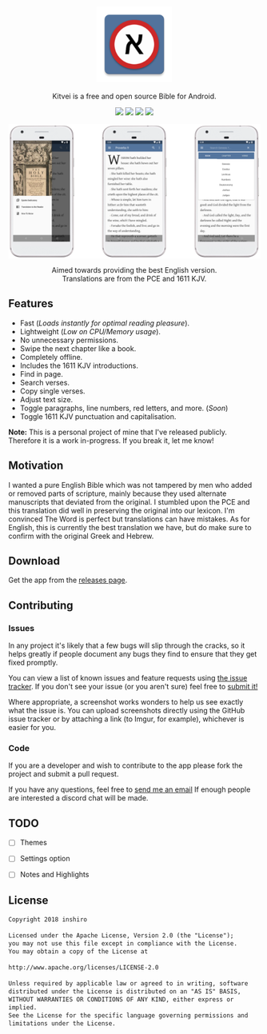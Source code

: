 

<h3 align="center"><img src="./.github/readme-images/app-icon.png" alt="logo" height="150px"></h3>
<p align="center">Kitvei is a free and open source Bible for Android. </p>
<p align="center">
<a href="https://travis-ci.org/inshiro/Kitvei"><img
src="https://travis-ci.org/inshiro/Kitvei.svg?branch=master"></a> <a
href="./LICENSE"><img
src="https://img.shields.io/hexpm/l/plug.svg"></a> <a
href="https://github.com/inshiro/Kitvei/releases"><img
src="https://img.shields.io/github/release/inshiro/Kitvei.svg"></a> <a
href="https://android-arsenal.com/api?level=14#l14"><img
src="https://img.shields.io/badge/API-14%2B-brightgreen.svg?style=flat"></a></p>

<img src="./.github/readme-images/screens.png" alt="pxltrm" align="top" >
<p align="center">
Aimed towards providing the best English version.<br>Translations are from the PCE and 1611 KJV.</p>

## Features
- Fast (*Loads instantly for optimal reading pleasure*).
- Lightweight (*Low on CPU/Memory usage*).
- No unnecessary permissions.
- Swipe the next chapter like a book.
- Completely offline.
- Includes the 1611 KJV introductions.
- Find in page.
- Search verses.
- Copy single verses.
- Adjust text size.
- Toggle paragraphs, line numbers, red letters, and more. (*Soon*)
- Toggle 1611 KJV punctuation and capitalisation.

**Note:** This is a personal project of mine that I've released publicly. Therefore it is a work in-progress. If you break it, let me know!


## Motivation
I wanted a pure English Bible which was not tampered by men who added or removed parts of scripture, mainly because they used alternate manuscripts that deviated from the original. I stumbled upon the PCE and this translation did well in preserving the original into our lexicon. I'm convinced The Word is perfect but translations can have mistakes. As for English, this is currently the best translation we have, but do make sure to confirm with the original Greek and Hebrew.


## Download
Get the app from the [releases page](https://github.com/inshiro/Kitvei/releases).

## Contributing

### Issues

In any project it's likely that a few bugs will slip through the cracks, so it
helps greatly if people document any bugs they find to ensure that they get
fixed promptly.

You can view a list of known issues and feature requests using [the issue tracker](
https://github.com/inshiro/Kitvei/issues). If you don't see your issue (or you
aren't sure) feel free to [submit it!](https://github.com/inshiro/Kitvei/issues/new)

Where appropriate, a screenshot works wonders to help us see exactly what the
issue is. You can upload screenshots directly using the GitHub issue tracker or
by attaching a link (to Imgur, for example), whichever is easier for you.

### Code

If you are a developer and wish to contribute to the app please fork the project
and submit a pull request.

If you have any questions, feel free to [send me an email](<mailto:iitsbalance@gamil.com>)
If enough people are interested a discord chat will be made.  


## TODO

- [ ] Themes
- [ ] Settings option
- [ ] Notes and Highlights

  
## License

    Copyright 2018 inshiro

    Licensed under the Apache License, Version 2.0 (the "License");
    you may not use this file except in compliance with the License.
    You may obtain a copy of the License at

    http://www.apache.org/licenses/LICENSE-2.0

    Unless required by applicable law or agreed to in writing, software
    distributed under the License is distributed on an "AS IS" BASIS,
    WITHOUT WARRANTIES OR CONDITIONS OF ANY KIND, either express or implied.
    See the License for the specific language governing permissions and
    limitations under the License.
